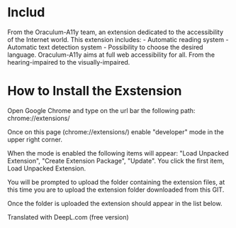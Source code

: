 # Includ
From the Oraculum-A11y team, an extension dedicated to the accessibility of the Internet world. This extension includes: - Automatic reading system - Automatic text detection system - Possibility to choose the desired language. Oraculum-A11y aims at full web accessibility for all. From the hearing-impaired to the visually-impaired.

# How to Install the Exstension
Open Google Chrome and type on the url bar the following path: chrome://extensions/

Once on this page (chrome://extensions/) enable "developer" mode in the upper right corner.

When the mode is enabled the following items will appear: "Load Unpacked Extension", "Create Extension Package", "Update".
You click the first item, Load Unpacked Extension.

You will be prompted to upload the folder containing the extension files, at this time you are to upload the extension folder downloaded from this GIT.

Once the folder is uploaded the extension should appear in the list below. 

Translated with DeepL.com (free version)

